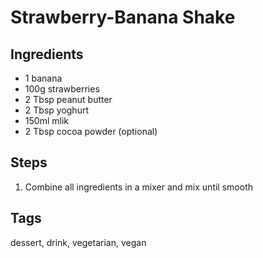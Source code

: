 # Strawberry-Banana Shake

## Ingredients

* 1 banana
* 100g strawberries
* 2 Tbsp peanut butter
* 2 Tbsp yoghurt
* 150ml mlik
* 2 Tbsp cocoa powder (optional)

## Steps

1. Combine all ingredients in a mixer and mix until smooth

## Tags
dessert, drink, vegetarian, vegan
